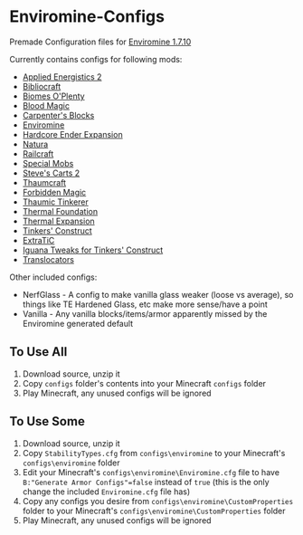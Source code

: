 Enviromine-Configs
==================

Premade Configuration files for [Enviromine 1.7.10](http://www.minecraftforum.net/forums/mapping-and-modding/minecraft-mods/1293048)

Currently contains configs for following mods:
*  [Applied Energistics 2](http://ae2.ae-mod.info/)
*  [Bibliocraft](http://www.bibliocraftmod.com/)
*  [Biomes O'Plenty](http://www.minecraftforum.net/topic/1495041)
*  [Blood Magic](http://www.minecraftforum.net/topic/1899223)
*  [Carpenter's Blocks](http://www.carpentersblocks.com/)
*  [Enviromine](http://www.minecraftforum.net/forums/mapping-and-modding/minecraft-mods/1293048)
*  [Hardcore Ender Expansion](http://www.minecraftforum.net/forums/mapping-and-modding/minecraft-mods/1281889)
*  [Natura](http://www.minecraftforum.net/forums/mapping-and-modding/minecraft-mods/1294968)
*  [Railcraft](http://www.minecraftforum.net/forums/mapping-and-modding/minecraft-mods/1277652)
*  [Special Mobs](http://www.minecraftforum.net/forums/mapping-and-modding/minecraft-mods/1288315)
*  [Steve's Carts 2](http://www.minecraftforum.net/forums/mapping-and-modding/minecraft-mods/1277433-)
*  [Thaumcraft](http://www.minecraftforum.net/topic/2011841)
  *  [Forbidden Magic](http://www.minecraftforum.net/topic/2305054)
  *  [Thaumic Tinkerer](http://www.minecraftforum.net/forums/mapping-and-modding/minecraft-mods/1289299)
*  [Thermal Foundation](http://teamcofh.com/)
*  [Thermal Expansion](http://teamcofh.com/)
*  [Tinkers' Construct](http://www.minecraftforum.net/forums/mapping-and-modding/minecraft-mods/2218638)
  *  [ExtraTiC](http://www.minecraftforum.net/forums/mapping-and-modding/minecraft-mods/wip-mods/1445212)
  *  [Iguana Tweaks for Tinkers' Construct](http://www.minecraftforum.net/forums/mapping-and-modding/minecraft-mods/2176855)
*  [Translocators](http://www.minecraftforum.net/forums/mapping-and-modding/minecraft-mods/1279956)

Other included configs:
*  NerfGlass - A config to make vanilla glass weaker (loose vs average), so things like TE Hardened Glass, etc make more sense/have a point
*  Vanilla - Any vanilla blocks/items/armor apparently missed by the Enviromine generated default

## To Use All

1.  Download source, unzip it
2.  Copy `configs` folder's contents into your Minecraft `configs` folder
3.  Play Minecraft, any unused configs will be ignored

## To Use Some

1. Download source, unzip it
2. Copy `StabilityTypes.cfg` from `configs\enviromine` to your Minecraft's `configs\enviromine` folder
3. Edit your Minecraft's `configs\enviromine\Enviromine.cfg` file to have `B:"Generate Armor Configs"=false` instead of `true` (this is the only change the included `Enviromine.cfg` file has)
4. Copy any configs you desire from `configs\enviromine\CustomProperties` folder to your Minecraft's `configs\enviromine\CustomProperties` folder
5. Play Minecraft, any unused configs will be ignored
